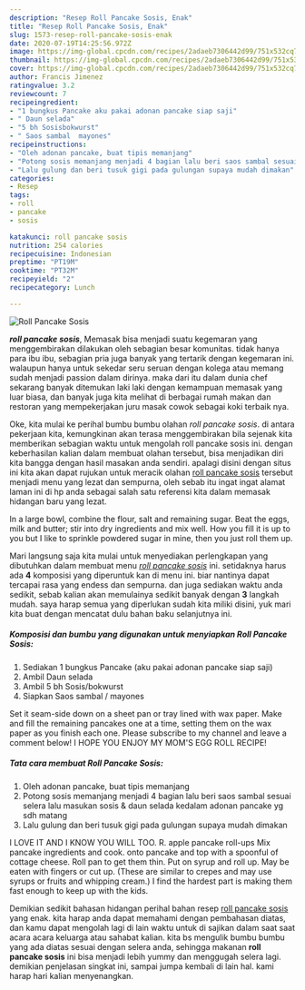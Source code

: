```yaml
---
description: "Resep Roll Pancake Sosis, Enak"
title: "Resep Roll Pancake Sosis, Enak"
slug: 1573-resep-roll-pancake-sosis-enak
date: 2020-07-19T14:25:56.972Z
image: https://img-global.cpcdn.com/recipes/2adaeb7306442d99/751x532cq70/roll-pancake-sosis-foto-resep-utama.jpg
thumbnail: https://img-global.cpcdn.com/recipes/2adaeb7306442d99/751x532cq70/roll-pancake-sosis-foto-resep-utama.jpg
cover: https://img-global.cpcdn.com/recipes/2adaeb7306442d99/751x532cq70/roll-pancake-sosis-foto-resep-utama.jpg
author: Francis Jimenez
ratingvalue: 3.2
reviewcount: 7
recipeingredient:
- "1 bungkus Pancake aku pakai adonan pancake siap saji"
- " Daun selada"
- "5 bh Sosisbokwurst"
- " Saos sambal  mayones"
recipeinstructions:
- "Oleh adonan pancake, buat tipis memanjang"
- "Potong sosis memanjang menjadi 4 bagian lalu beri saos sambal sesuai selera lalu masukan sosis &amp; daun selada kedalam adonan pancake yg sdh matang"
- "Lalu gulung dan beri tusuk gigi pada gulungan supaya mudah dimakan"
categories:
- Resep
tags:
- roll
- pancake
- sosis

katakunci: roll pancake sosis 
nutrition: 254 calories
recipecuisine: Indonesian
preptime: "PT19M"
cooktime: "PT32M"
recipeyield: "2"
recipecategory: Lunch

---
```



![Roll Pancake Sosis](https://img-global.cpcdn.com/recipes/2adaeb7306442d99/751x532cq70/roll-pancake-sosis-foto-resep-utama.jpg)

<b><i>roll pancake sosis</i></b>, Memasak bisa menjadi suatu kegemaran yang menggembirakan dilakukan oleh sebagian besar komunitas. tidak hanya para ibu ibu, sebagian pria juga banyak yang tertarik dengan kegemaran ini. walaupun hanya untuk sekedar seru seruan dengan kolega atau memang sudah menjadi passion dalam dirinya. maka dari itu dalam dunia chef sekarang banyak ditemukan laki laki dengan kemampuan memasak yang luar biasa, dan banyak juga kita melihat di berbagai rumah makan dan restoran yang mempekerjakan juru masak cowok sebagai koki terbaik nya.

Oke, kita mulai ke perihal bumbu bumbu olahan <i>roll pancake sosis</i>. di antara pekerjaan kita, kemungkinan akan terasa menggembirakan bila sejenak kita memberikan sebagian waktu untuk mengolah roll pancake sosis ini. dengan keberhasilan kalian dalam membuat olahan tersebut, bisa menjadikan diri kita bangga dengan hasil masakan anda sendiri. apalagi disini dengan situs ini kita akan dapat rujukan untuk meracik olahan <u>roll pancake sosis</u> tersebut menjadi menu yang lezat dan sempurna, oleh sebab itu ingat ingat alamat laman ini di hp anda sebagai salah satu referensi kita dalam memasak hidangan baru yang lezat.

In a large bowl, combine the flour, salt and remaining sugar. Beat the eggs, milk and butter; stir into dry ingredients and mix well. How you fill it is up to you but I like to sprinkle powdered sugar in mine, then you just roll them up.


Mari langsung saja kita mulai untuk menyediakan perlengkapan yang dibutuhkan dalam membuat menu <u><i>roll pancake sosis</i></u> ini. setidaknya harus ada <b>4</b> komposisi yang diperuntuk kan di menu ini. biar nantinya dapat tercapai rasa yang endess dan sempurna. dan juga sediakan waktu anda sedikit, sebab kalian akan memulainya sedikit banyak dengan <b>3</b> langkah mudah. saya harap semua yang diperlukan sudah kita miliki disini, yuk mari kita buat dengan mencatat dulu bahan baku selanjutnya ini.

<!--inarticleads1-->

##### Komposisi dan bumbu yang digunakan untuk menyiapkan Roll Pancake Sosis:

1. Sediakan 1 bungkus Pancake (aku pakai adonan pancake siap saji)
1. Ambil  Daun selada
1. Ambil 5 bh Sosis/bokwurst
1. Siapkan  Saos sambal / mayones


Set it seam-side down on a sheet pan or tray lined with wax paper. Make and fill the remaining pancakes one at a time, setting them on the wax paper as you finish each one. Please subscribe to my channel and leave a comment below! I HOPE YOU ENJOY MY MOM&#39;S EGG ROLL RECIPE! 

<!--inarticleads2-->

##### Tata cara membuat Roll Pancake Sosis:

1. Oleh adonan pancake, buat tipis memanjang
1. Potong sosis memanjang menjadi 4 bagian lalu beri saos sambal sesuai selera lalu masukan sosis &amp; daun selada kedalam adonan pancake yg sdh matang
1. Lalu gulung dan beri tusuk gigi pada gulungan supaya mudah dimakan


I LOVE IT AND I KNOW YOU WILL TOO. R. apple pancake roll-ups Mix pancake ingredients and cook. onto pancake and top with a spoonful of cottage cheese. Roll pan to get them thin. Put on syrup and roll up. May be eaten with fingers or cut up. (These are similar to crepes and may use syrups or fruits and whipping cream.) I find the hardest part is making them fast enough to keep up with the kids. 

Demikian sedikit bahasan hidangan perihal bahan resep <u>roll pancake sosis</u> yang enak. kita harap anda dapat memahami dengan pembahasan diatas, dan kamu dapat mengolah lagi di lain waktu untuk di sajikan dalam saat saat acara acara keluarga atau sahabat kalian. kita bs mengulik bumbu bumbu yang ada diatas sesuai dengan selera anda, sehingga makanan <b>roll pancake sosis</b> ini bisa menjadi lebih yummy dan menggugah selera lagi. demikian penjelasan singkat ini, sampai jumpa kembali di lain hal. kami harap hari kalian menyenangkan.
